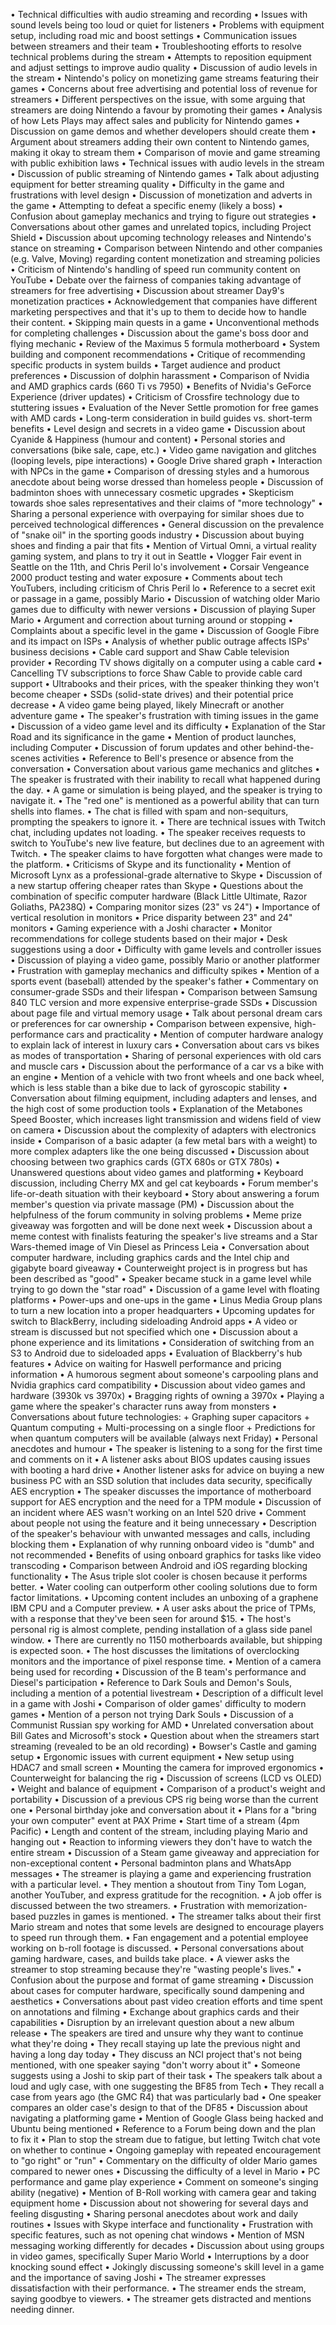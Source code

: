 • Technical difficulties with audio streaming and recording
• Issues with sound levels being too loud or quiet for listeners
• Problems with equipment setup, including road mic and boost settings
• Communication issues between streamers and their team
• Troubleshooting efforts to resolve technical problems during the stream
• Attempts to reposition equipment and adjust settings to improve audio quality
• Discussion of audio levels in the stream
• Nintendo's policy on monetizing game streams featuring their games
• Concerns about free advertising and potential loss of revenue for streamers
• Different perspectives on the issue, with some arguing that streamers are doing Nintendo a favour by promoting their games
• Analysis of how Lets Plays may affect sales and publicity for Nintendo games
• Discussion on game demos and whether developers should create them
• Argument about streamers adding their own content to Nintendo games, making it okay to stream them
• Comparison of movie and game streaming with public exhibition laws
• Technical issues with audio levels in the stream
• Discussion of public streaming of Nintendo games
• Talk about adjusting equipment for better streaming quality
• Difficulty in the game and frustrations with level design
• Discussion of monetization and adverts in the game
• Attempting to defeat a specific enemy (likely a boss)
• Confusion about gameplay mechanics and trying to figure out strategies
• Conversations about other games and unrelated topics, including Project Shield
• Discussion about upcoming technology releases and Nintendo's stance on streaming
• Comparison between Nintendo and other companies (e.g. Valve, Moving) regarding content monetization and streaming policies
• Criticism of Nintendo's handling of speed run community content on YouTube
• Debate over the fairness of companies taking advantage of streamers for free advertising
• Discussion about streamer Day9's monetization practices
• Acknowledgement that companies have different marketing perspectives and that it's up to them to decide how to handle their content.
• Skipping main quests in a game
• Unconventional methods for completing challenges
• Discussion about the game's boss door and flying mechanic
• Review of the Maximus 5 formula motherboard
• System building and component recommendations
• Critique of recommending specific products in system builds
• Target audience and product preferences
• Discussion of dolphin harassment
• Comparison of Nvidia and AMD graphics cards (660 Ti vs 7950)
• Benefits of Nvidia's GeForce Experience (driver updates)
• Criticism of Crossfire technology due to stuttering issues
• Evaluation of the Never Settle promotion for free games with AMD cards
• Long-term consideration in build guides vs. short-term benefits
• Level design and secrets in a video game
• Discussion about Cyanide & Happiness (humour and content)
• Personal stories and conversations (bike sale, cape, etc.)
• Video game navigation and glitches (looping levels, pipe interactions)
• Google Drive shared graph
• Interaction with NPCs in the game
• Comparison of dressing styles and a humorous anecdote about being worse dressed than homeless people
• Discussion of badminton shoes with unnecessary cosmetic upgrades
• Skepticism towards shoe sales representatives and their claims of "more technology"
• Sharing a personal experience with overpaying for similar shoes due to perceived technological differences
• General discussion on the prevalence of "snake oil" in the sporting goods industry
• Discussion about buying shoes and finding a pair that fits
• Mention of Virtual Omni, a virtual reality gaming system, and plans to try it out in Seattle
• Vlogger Fair event in Seattle on the 11th, and Chris Peril lo's involvement
• Corsair Vengeance 2000 product testing and water exposure
• Comments about tech YouTubers, including criticism of Chris Peril lo
• Reference to a secret exit or passage in a game, possibly Mario
• Discussion of watching older Mario games due to difficulty with newer versions
• Discussion of playing Super Mario
• Argument and correction about turning around or stopping
• Complaints about a specific level in the game
• Discussion of Google Fibre and its impact on ISPs
• Analysis of whether public outrage affects ISPs' business decisions
• Cable card support and Shaw Cable television provider
• Recording TV shows digitally on a computer using a cable card
• Cancelling TV subscriptions to force Shaw Cable to provide cable card support
• Ultrabooks and their prices, with the speaker thinking they won't become cheaper
• SSDs (solid-state drives) and their potential price decrease
• A video game being played, likely Minecraft or another adventure game
• The speaker's frustration with timing issues in the game
• Discussion of a video game level and its difficulty
• Explanation of the Star Road and its significance in the game
• Mention of product launches, including Computer
• Discussion of forum updates and other behind-the-scenes activities
• Reference to Bell's presence or absence from the conversation
• Conversation about various game mechanics and glitches
• The speaker is frustrated with their inability to recall what happened during the day.
• A game or simulation is being played, and the speaker is trying to navigate it.
• The "red one" is mentioned as a powerful ability that can turn shells into flames.
• The chat is filled with spam and non-sequiturs, prompting the speakers to ignore it.
• There are technical issues with Twitch chat, including updates not loading.
• The speaker receives requests to switch to YouTube's new live feature, but declines due to an agreement with Twitch.
• The speaker claims to have forgotten what changes were made to the platform.
• Criticisms of Skype and its functionality
• Mention of Microsoft Lynx as a professional-grade alternative to Skype
• Discussion of a new startup offering cheaper rates than Skype
• Questions about the combination of specific computer hardware (Black Little Ultimate, Razor Goliaths, PA238Q)
• Comparing monitor sizes (23" vs 24")
• Importance of vertical resolution in monitors
• Price disparity between 23" and 24" monitors
• Gaming experience with a Joshi character
• Monitor recommendations for college students based on their major
• Desk suggestions using a door
• Difficulty with game levels and controller issues
• Discussion of playing a video game, possibly Mario or another platformer
• Frustration with gameplay mechanics and difficulty spikes
• Mention of a sports event (baseball) attended by the speaker's father
• Commentary on consumer-grade SSDs and their lifespan
• Comparison between Samsung 840 TLC version and more expensive enterprise-grade SSDs
• Discussion about page file and virtual memory usage
• Talk about personal dream cars or preferences for car ownership
• Comparison between expensive, high-performance cars and practicality
• Mention of computer hardware analogy to explain lack of interest in luxury cars
• Conversation about cars vs bikes as modes of transportation
• Sharing of personal experiences with old cars and muscle cars
• Discussion about the performance of a car vs a bike with an engine
• Mention of a vehicle with two front wheels and one back wheel, which is less stable than a bike due to lack of gyroscopic stability
• Conversation about filming equipment, including adapters and lenses, and the high cost of some production tools
• Explanation of the Metabones Speed Booster, which increases light transmission and widens field of view on camera
• Discussion about the complexity of adapters with electronics inside
• Comparison of a basic adapter (a few metal bars with a weight) to more complex adapters like the one being discussed
• Discussion about choosing between two graphics cards (GTX 680s or GTX 780s)
• Unanswered questions about video games and platforming
• Keyboard discussion, including Cherry MX and gel cat keyboards
• Forum member's life-or-death situation with their keyboard
• Story about answering a forum member's question via private massage (PM)
• Discussion about the helpfulness of the forum community in solving problems
• Meme prize giveaway was forgotten and will be done next week
• Discussion about a meme contest with finalists featuring the speaker's live streams and a Star Wars-themed image of Vin Diesel as Princess Leia
• Conversation about computer hardware, including graphics cards and the Intel chip and gigabyte board giveaway
• Counterweight project is in progress but has been described as "good"
• Speaker became stuck in a game level while trying to go down the "star road"
• Discussion of a game level with floating platforms
• Power-ups and one-ups in the game
• Linus Media Group plans to turn a new location into a proper headquarters
• Upcoming updates for switch to BlackBerry, including sideloading Android apps
• A video or stream is discussed but not specified which one
• Discussion about a phone experience and its limitations
• Consideration of switching from an S3 to Android due to sideloaded apps
• Evaluation of Blackberry's hub features
• Advice on waiting for Haswell performance and pricing information
• A humorous segment about someone's carpooling plans and Nvidia graphics card compatibility
• Discussion about video games and hardware (3930k vs 3970x)
• Bragging rights of owning a 3970x
• Playing a game where the speaker's character runs away from monsters
• Conversations about future technologies:
	+ Graphing super capacitors
	+ Quantum computing
	+ Multi-processing on a single floor
	+ Predictions for when quantum computers will be available (always next Friday)
• Personal anecdotes and humour
• The speaker is listening to a song for the first time and comments on it
• A listener asks about BIOS updates causing issues with booting a hard drive
• Another listener asks for advice on buying a new business PC with an SSD solution that includes data security, specifically AES encryption
• The speaker discusses the importance of motherboard support for AES encryption and the need for a TPM module
• Discussion of an incident where AES wasn't working on an Intel 520 drive
• Comment about people not using the feature and it being unnecessary
• Description of the speaker's behaviour with unwanted messages and calls, including blocking them
• Explanation of why running onboard video is "dumb" and not recommended
• Benefits of using onboard graphics for tasks like video transcoding
• Comparison between Android and iOS regarding blocking functionality
• The Asus triple slot cooler is chosen because it performs better.
• Water cooling can outperform other cooling solutions due to form factor limitations.
• Upcoming content includes an unboxing of a graphene IBM CPU and a Computer preview.
• A user asks about the price of TPMs, with a response that they've been seen for around $15.
• The host's personal rig is almost complete, pending installation of a glass side panel window.
• There are currently no 1150 motherboards available, but shipping is expected soon.
• The host discusses the limitations of overclocking monitors and the importance of pixel response time.
• Mention of a camera being used for recording
• Discussion of the B team's performance and Diesel's participation
• Reference to Dark Souls and Demon's Souls, including a mention of a potential livestream
• Description of a difficult level in a game with Joshi
• Comparison of older games' difficulty to modern games
• Mention of a person not trying Dark Souls
• Discussion of a Communist Russian spy working for AMD
• Unrelated conversation about Bill Gates and Microsoft's stock
• Question about when the streamers start streaming (revealed to be an old recording)
• Bowser's Castle and gaming setup
• Ergonomic issues with current equipment
• New setup using HDAC7 and small screen
• Mounting the camera for improved ergonomics
• Counterweight for balancing the rig
• Discussion of screens (LCD vs OLED)
• Weight and balance of equipment
• Comparison of a product's weight and portability
• Discussion of a previous CPS rig being worse than the current one
• Personal birthday joke and conversation about it
• Plans for a "bring your own computer" event at PAX Prime
• Start time of a stream (4pm Pacific)
• Length and content of the stream, including playing Mario and hanging out
• Reaction to informing viewers they don't have to watch the entire stream
• Discussion of a Steam game giveaway and appreciation for non-exceptional content
• Personal badminton plans and WhatsApp messages
• The streamer is playing a game and experiencing frustration with a particular level.
• They mention a shoutout from Tiny Tom Logan, another YouTuber, and express gratitude for the recognition.
• A job offer is discussed between the two streamers.
• Frustration with memorization-based puzzles in games is mentioned.
• The streamer talks about their first Mario stream and notes that some levels are designed to encourage players to speed run through them.
• Fan engagement and a potential employee working on b-roll footage is discussed.
• Personal conversations about gaming hardware, cases, and builds take place.
• A viewer asks the streamer to stop streaming because they're "wasting people's lives."
• Confusion about the purpose and format of game streaming
• Discussion about cases for computer hardware, specifically sound dampening and aesthetics
• Conversations about past video creation efforts and time spent on annotations and filming
• Exchange about graphics cards and their capabilities
• Disruption by an irrelevant question about a new album release
• The speakers are tired and unsure why they want to continue what they're doing
• They recall staying up late the previous night and having a long day today
• They discuss an NCI project that's not being mentioned, with one speaker saying "don't worry about it"
• Someone suggests using a Joshi to skip part of their task
• The speakers talk about a loud and ugly case, with one suggesting the BF85 from Tech
• They recall a case from years ago (the GMC R4) that was particularly bad
• One speaker compares an older case's design to that of the DF85
• Discussion about navigating a platforming game
• Mention of Google Glass being hacked and Ubuntu being mentioned
• Reference to a Forum being down and the plan to fix it
• Plan to stop the stream due to fatigue, but letting Twitch chat vote on whether to continue
• Ongoing gameplay with repeated encouragement to "go right" or "run"
• Commentary on the difficulty of older Mario games compared to newer ones
• Discussing the difficulty of a level in Mario
• PC performance and game play experience
• Comment on someone's singing ability (negative)
• Mention of B-Roll working with camera gear and taking equipment home
• Discussion about not showering for several days and feeling disgusting
• Sharing personal anecdotes about work and daily routines
• Issues with Skype interface and functionality
• Frustration with specific features, such as not opening chat windows
• Mention of MSN messaging working differently for decades
• Discussion about using groups in video games, specifically Super Mario World
• Interruptions by a door knocking sound effect
• Jokingly discussing someone's skill level in a game and the importance of saving Joshi
• The streamer expresses dissatisfaction with their performance.
• The streamer ends the stream, saying goodbye to viewers.
• The streamer gets distracted and mentions needing dinner.